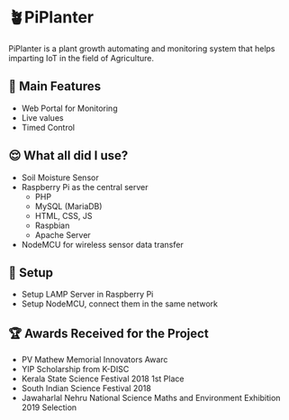 # 🪴PiPlanter
PiPlanter is a plant growth automating and monitoring system that helps imparting IoT in the field of Agriculture.

## 🌟 Main Features
* Web Portal for Monitoring
* Live values
* Timed Control

## 😌 What all did I use?
* Soil Moisture Sensor
* Raspberry Pi as the central server
  * PHP
  * MySQL (MariaDB)
  * HTML, CSS, JS
  * Raspbian
  * Apache Server
* NodeMCU for wireless sensor data transfer

## 💼 Setup
* Setup LAMP Server in Raspberry Pi
* Setup NodeMCU, connect them in the same network

## 🏆 Awards Received for the Project
* PV Mathew Memorial Innovators Awarc
* YIP Scholarship from K-DISC
* Kerala State Science Festival 2018 1st Place
* South Indian Science Festival 2018
* Jawaharlal Nehru National Science Maths and Environment Exhibition 2019 Selection
